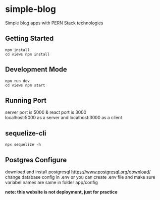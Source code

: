 # simple-blog

Simple blog apps with PERN Stack technologies

## Getting Started
`npm install` <br>
`cd views npm install `

## Development Mode
`npm run dev`<br>
` cd views npm start `

## Running Port 
server port is 5000 & react port is 3000<br>
localhost:5000 as a server and localhost:3000 as a client

## sequelize-cli 
`npx sequelize -h`



## Postgres Configure 
download and install postgresql https://www.postgresql.org/download/ <br>
change database config in .env or you can create .env file and make sure <br>
variabel names are same in folder app/config<br>

<strong>note: this website is not deployment, just for practice 
